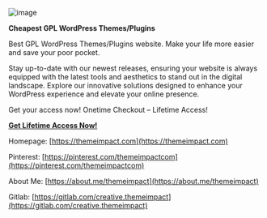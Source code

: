 ![image](https://themeimpact.com/wp-content/uploads/2023/10/Concept-1-Normal-1-e1723054911343.png)


**Cheapest GPL WordPress Themes/Plugins**


Best GPL WordPress Themes/Plugins website. Make your life more easier and save your poor pocket.


Stay up-to-date with our newest releases, ensuring your website is always equipped with the latest tools and aesthetics to stand out in the digital landscape. Explore our innovative solutions designed to enhance your WordPress experience and elevate your online presence.


Get your access now! Onetime Checkout – Lifetime Access!

[**Get Lifetime Access Now!**](https://themeimpact.com/product/premium-membership-lifetime/)

Homepage: [https://themeimpact.com](https://themeimpact.com)

Pinterest: [https://pinterest.com/themeimpactcom](https://pinterest.com/themeimpactcom)

About Me: [https://about.me/themeimpact](https://about.me/themeimpact)

Gitlab: [https://gitlab.com/creative.themeimpact](https://gitlab.com/creative.themeimpact)
